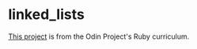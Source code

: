 # linked_lists
[This project](https://www.theodinproject.com/lessons/ruby-linked-lists) is from the Odin Project's Ruby curriculum. 